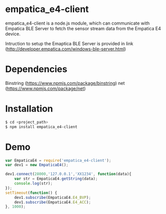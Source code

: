 # empatica_e4-client

empatica_e4-client is a node.js module, which can communicate with Empatica BLE Server to fetch the sensor stream data from the Empatica E4 device. 

Intruction to setup the Emaptica BLE Server is provided in link (http://developer.empatica.com/windows-ble-server.html)

# Dependencies 
Binstring (https://www.npmjs.com/package/binstring)
net (https://www.npmjs.com/package/net) 

# Installation
```sh
$ cd <project_path>
$ npm install empatica_e4-client
```
# Demo
```javascript
var EmpaticaE4 = require('empatica_e4-client');
var dev1 = new EmpaticaE4();

dev1.connect(28000,'127.0.0.1','XX1234', function(data){  
	var str = EmpaticaE4.getString(data);
	console.log(str);
});
setTimeout(function() {
	dev1.subscribe(EmpaticaE4.E4_BVP);
	dev1.subscribe(EmpaticaE4.E4_ACC);
}, 1000);
```